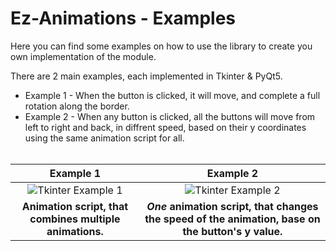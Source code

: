 # Ez-Animations - Examples
Here you can find some examples on how to use the library to create you own implementation of the module.<br>

There are 2 main examples, each implemented in Tkinter & PyQt5.

* Example 1 - When the button is clicked, it will move, and complete a full rotation along the border. 
* Example 2 - When any button is clicked, all the buttons will move from left to right and back, in diffrent speed, based on their y coordinates using the same animation script for all.<br><br>

| Example 1 | Example 2 |
|      :---:       |      :---:      |
![Tkinter Example 1](https://user-images.githubusercontent.com/70844165/93649837-90463980-fa15-11ea-8346-1926f65d37f3.gif)  | ![Tkinter Example 2](https://user-images.githubusercontent.com/70844165/93649835-8e7c7600-fa15-11ea-8b2c-5accf2f4d032.gif) |
| **Animation script, that combines multiple animations.** | ***One*** **animation script, that changes the speed of the animation, base on the button's y value.** |
